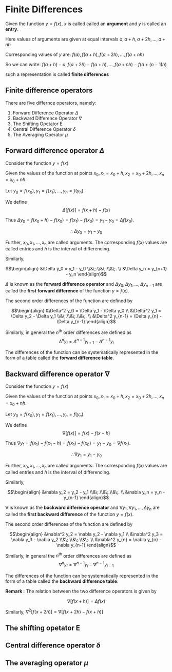 


# Finite Differences
Given the function $y = f(x)$, $x$ is called called an **argument** and $y$ is called an **entry**.

Here values of arguments are given at equal intervals 
$a, a+h, a+2h, ..., a+nh$

Corresponding values of $y$ are:
$f(a), f(a+h), f(a+2h), ..., f(a+nh)$

So we can write:
$f(a+h)-a, f(a+2h)-f(a+h),...,f(a+nh)-f(a+(n-1)h)$

such a representation is called **finite differences**

## Finite difference operators
There are five differnce operators, namely:

1. Forward Difference Operator $\Delta$
2. Backward Difference Operator $\nabla$
3. The Shifting Opetator $\text{E}$
4. Central Difference Operator $\delta$
5. The Averaging Operator $\mu$

## Forward difference operator $\Delta$
Consider the function $y = f(x)$ 

Given the values of the function at points 
$x_0, x_1 = x_0+h, x_2 = x_0+2h,..., x_n = x_0+nh$.

Let $y_0 = f(x_0), y_1 = f(x_1), ..., y_n = f(y_n)$.

We define 
$$\Delta[f(x)]=f(x+h)-f(x)$$

Thus $\Delta y_0=f(x_0+h)-f(x_0)=f(x_1)-f(x_0)=y_1-y_0=\Delta f(x_0)$.

$$\therefore \Delta y_0 = y_1 - y_0$$

Further, $x_0, x_1,...,x_n$ are called arguments. The corresponding $f(x)$ values are called entries and $h$ is the interval of differencing. 

Similarly, 

$$\begin{align} &\Delta y_0 = y_1 - y_0 \\&\;.\\&\;.\\&\;. \\ &\Delta y_n = y_{n+1} - y_n \end{align}$$

$\Delta$ is known as the **forward difference operator** and $\Delta y_0, \Delta y_1, ..., \Delta y_{n-1}$ are called the **first forward difference** of the function $y=f(x)$.

The second order differences of the function are defined by

$$\begin{align} &\Delta^2 y_0 = \Delta y_1 - \Delta y_0 \\ &\Delta^2 y_1 = \Delta y_2 - \Delta y_1 \\&\;.\\&\;.\\&\;. \\ &\Delta^2 y_{n-1} = \Delta y_{n} - \Delta y_{n-1} \end{align}$$

Similarly, in general the $n^{\text{th}}$ order differences are defined as
$$\Delta^n y_i = \Delta^{n-1}y_{i+1} - \Delta^{n-1}y_{i}$$

The differences of the function can be systematically represented in the form of a table called the **forward difference table**. 

## Backward difference operator $\nabla$
Consider the function $y=f(x)$

Given the values of the function at points 
$x_0, x_1 = x_0+h, x_2 = x_0+2h,..., x_n = x_0+nh$.

Let $y_0 = f(x_0), y_1 = f(x_1), ..., y_n = f(y_n)$.

We define 
$$\nabla[f(x)]=f(x)-f(x-h)$$

Thus $\nabla y_1=f(x_1)-f(x_1-h)=f(x_1)-f(x_0)=y_1-y_0=\nabla f(x_1)$.

$$\therefore \nabla y_1 = y_1 - y_0$$

Further, $x_0, x_1,...,x_n$ are called arguments. The corresponding $f(x)$ values are called entries and $h$ is the interval of differencing. 

Similarly, 

$$\begin{align} &\nabla y_2 = y_2 - y_1 \\&\;.\\&\;.\\&\;. \\ &\nabla y_n = y_n - y_{n-1}  \end{align}$$

$\nabla$ is known as the **backward difference operator** and $\nabla y_1, \nabla y_1, ..., \Delta y_{n}$ are called the **first backward difference** of the function $y=f(x)$.

The second order differences of the function are defined by

$$\begin{align} &\nabla^2 y_2 = \nabla y_2 - \nabla y_1 \\ &\nabla^2 y_3 = \nabla y_3 - \nabla y_2 \\&\;.\\&\;.\\&\;. \\ &\nabla^2 y_{n} = \nabla y_{n} - \nabla y_{n-1} \end{align}$$

Similarly, in general the $n^{\text{th}}$ order differences are defined as
$$\nabla^n y_i = \nabla^{n-1}y_{i} - \nabla^{n-1}y_{i-1}$$

The differences of the function can be systematically represented in the form of a table called the **backward difference table**. 

**Remark :** The relation between the two difference operators is given by

$$\nabla[f(x+h)] = \Delta f(x)$$

Similarly, $\nabla^2[f(x+2h)]=\nabla[f(x+2h)-f(x+h)]$

## The shifting opetator $\text{E}$
## Central difference operator $\delta$
## The averaging operator $\mu$

